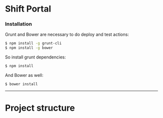 # Shift Portal

### Installation

Grunt and Bower are necessary to do deploy and test actions:

```sh
$ npm install -g grunt-cli
$ npm install -g bower
```

So install grunt dependencies:

```sh
$ npm install
```

And Bower as well:

```sh
$ bower install
```

---

# Project structure
